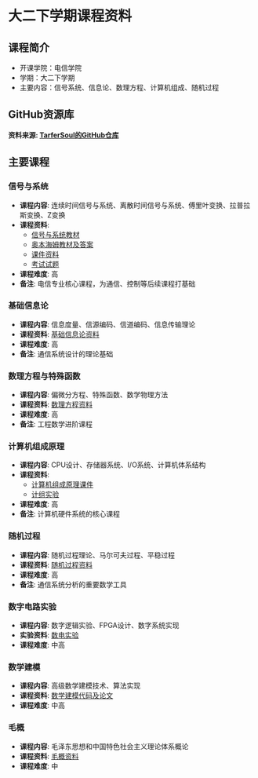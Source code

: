 # 大二下学期课程资料

## 课程简介

- 开课学院：电信学院
- 学期：大二下学期
- 主要内容：信号系统、信息论、数理方程、计算机组成、随机过程

## GitHub资源库

**资料来源: [TarferSoul的GitHub仓库](https://github.com/TarferSoul/Second-semester-of-sophomore-year.git)**

## 主要课程

### 信号与系统
- **课程内容**: 连续时间信号与系统、离散时间信号与系统、傅里叶变换、拉普拉斯变换、Z变换
- **课程资料**: 
  - [信号与系统教材](https://github.com/TarferSoul/Second-semester-of-sophomore-year/tree/main/%E4%BF%A1%E5%8F%B7%E4%B8%8E%E7%B3%BB%E7%BB%9F)
  - [奥本海姆教材及答案](https://github.com/TarferSoul/Second-semester-of-sophomore-year/tree/main/%E4%BF%A1%E5%8F%B7%E4%B8%8E%E7%B3%BB%E7%BB%9F/%E4%BF%A1%E5%8F%B7%E4%B8%8E%E7%B3%BB%E7%BB%9F%E5%A5%A5%E6%9C%AC%E6%B5%B7%E5%A7%86%E7%AC%AC%E4%BA%8C%E7%89%88%E7%AD%94%E6%A1%88)
  - [课件资料](https://github.com/TarferSoul/Second-semester-of-sophomore-year/tree/main/%E4%BF%A1%E5%8F%B7%E4%B8%8E%E7%B3%BB%E7%BB%9F/%E8%AF%BE%E4%BB%B6)
  - [考试试题](https://github.com/TarferSoul/Second-semester-of-sophomore-year/tree/main/%E4%BF%A1%E5%8F%B7%E4%B8%8E%E7%B3%BB%E7%BB%9F)
- **课程难度**: 高
- **备注**: 电信专业核心课程，为通信、控制等后续课程打基础

### 基础信息论
- **课程内容**: 信息度量、信源编码、信道编码、信息传输理论
- **课程资料**: [基础信息论资料](https://github.com/TarferSoul/Second-semester-of-sophomore-year/tree/main/%E5%9F%BA%E7%A1%80%E4%BF%A1%E6%81%AF%E8%AE%BA)
- **课程难度**: 高
- **备注**: 通信系统设计的理论基础

### 数理方程与特殊函数
- **课程内容**: 偏微分方程、特殊函数、数学物理方法
- **课程资料**: [数理方程资料](https://github.com/TarferSoul/Second-semester-of-sophomore-year/tree/main/%E6%95%B0%E7%90%86%E6%96%B9%E7%A8%8B%E4%B8%8E%E7%89%B9%E6%AE%8A%E5%87%BD%E6%95%B0)
- **课程难度**: 高
- **备注**: 工程数学进阶课程

### 计算机组成原理
- **课程内容**: CPU设计、存储器系统、I/O系统、计算机体系结构
- **课程资料**: 
  - [计算机组成原理课件](https://github.com/TarferSoul/Second-semester-of-sophomore-year/tree/main/%E8%AE%A1%E7%AE%97%E6%9C%BA%E7%BB%84%E6%88%90%E5%8E%9F%E7%90%86)
  - [计组实验](https://github.com/TarferSoul/Second-semester-of-sophomore-year/tree/main/%E8%AE%A1%E7%BB%84%E5%AE%9E%E9%AA%8C)
- **课程难度**: 高
- **备注**: 计算机硬件系统的核心课程

### 随机过程
- **课程内容**: 随机过程理论、马尔可夫过程、平稳过程
- **课程资料**: [随机过程资料](https://github.com/TarferSoul/Second-semester-of-sophomore-year/tree/main/%E9%9A%8F%E6%9C%BA%E8%BF%87%E7%A8%8B)
- **课程难度**: 高
- **备注**: 通信系统分析的重要数学工具

### 数字电路实验
- **课程内容**: 数字逻辑实验、FPGA设计、数字系统实现
- **实验资料**: [数电实验](https://github.com/TarferSoul/Second-semester-of-sophomore-year/tree/main/%E6%95%B0%E7%94%B5%E5%AE%9E%E9%AA%8C)
- **课程难度**: 中高

### 数学建模
- **课程内容**: 高级数学建模技术、算法实现
- **课程资料**: [数学建模代码及论文](https://github.com/TarferSoul/Second-semester-of-sophomore-year/tree/main/%E6%95%B0%E5%AD%A6%E5%BB%BA%E6%A8%A1)
- **课程难度**: 中高

### 毛概
- **课程内容**: 毛泽东思想和中国特色社会主义理论体系概论
- **课程资料**: [毛概资料](https://github.com/TarferSoul/Second-semester-of-sophomore-year/tree/main/%E6%AF%9B%E6%A6%82)
- **课程难度**: 中
